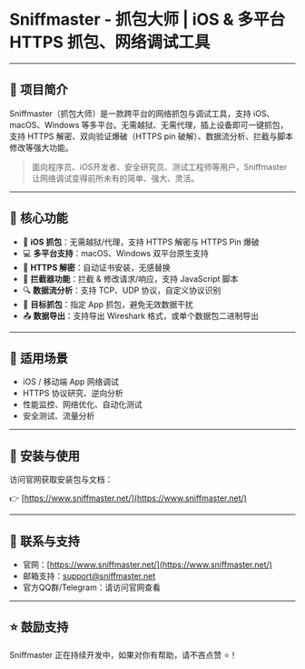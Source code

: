 # Sniffmaster - 抓包大师 | iOS & 多平台 HTTPS 抓包、网络调试工具

---

## 🧠 项目简介

Sniffmaster（抓包大师）是一款跨平台的网络抓包与调试工具，支持 iOS、macOS、Windows 等多平台。无需越狱、无需代理，插上设备即可一键抓包，支持 HTTPS 解密、双向验证爆破（HTTPS pin 破解）、数据流分析、拦截与脚本修改等强大功能。

> 面向程序员、iOS开发者、安全研究员、测试工程师等用户，Sniffmaster 让网络调试变得前所未有的简单、强大、灵活。

---

## 🚀 核心功能

- 📱 **iOS 抓包**：无需越狱/代理，支持 HTTPS 解密与 HTTPS Pin 爆破
- 💻 **多平台支持**：macOS、Windows 双平台原生支持
- 🔐 **HTTPS 解密**：自动证书安装，无感替换
- 🧩 **拦截器功能**：拦截 & 修改请求/响应，支持 JavaScript 脚本
- 🔍 **数据流分析**：支持 TCP、UDP 协议，自定义协议识别
- 🎯 **目标抓包**：指定 App 抓包，避免无效数据干扰
- 📤 **数据导出**：支持导出 Wireshark 格式，或单个数据包二进制导出

---

## 🧰 适用场景

- iOS / 移动端 App 网络调试
- HTTPS 协议研究、逆向分析
- 性能监控、网络优化、自动化测试
- 安全测试、流量分析

---

## 🔧 安装与使用

访问官网获取安装包与文档：

👉 [https://www.sniffmaster.net/](https://www.sniffmaster.net/)

---

## 💬 联系与支持

- 官网：[https://www.sniffmaster.net/](https://www.sniffmaster.net/)
- 邮箱支持：support@sniffmaster.net
- 官方QQ群/Telegram：请访问官网查看

---

## ⭐ 鼓励支持

Sniffmaster 正在持续开发中，如果对你有帮助，请不吝点赞 ⭐️！
